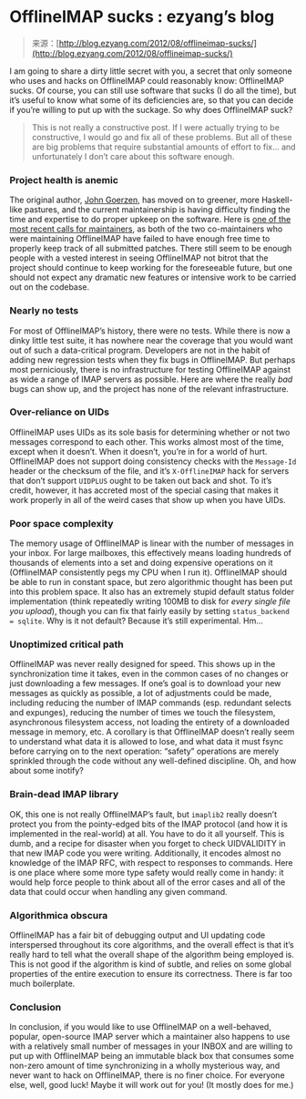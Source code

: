 <!--yml
category: 未分类
date: 2024-07-01 18:17:27
-->

# OfflineIMAP sucks : ezyang’s blog

> 来源：[http://blog.ezyang.com/2012/08/offlineimap-sucks/](http://blog.ezyang.com/2012/08/offlineimap-sucks/)

I am going to share a dirty little secret with you, a secret that only someone who uses and hacks on OfflineIMAP could reasonably know: OfflineIMAP sucks. Of course, you can still use software that sucks (I do all the time), but it’s useful to know what some of its deficiencies are, so that you can decide if you’re willing to put up with the suckage. So why does OfflineIMAP suck?

> This is not really a constructive post. If I were actually trying to be constructive, I would go and fix all of these problems. But all of these are big problems that require substantial amounts of effort to fix... and unfortunately I don’t care about this software enough.

### Project health is anemic

The original author, [John Goerzen](http://www.complete.org/JohnGoerzen), has moved on to greener, more Haskell-like pastures, and the current maintainership is having difficulty finding the time and expertise to do proper upkeep on the software. Here is [one of the most recent calls for maintainers](http://comments.gmane.org/gmane.mail.imap.offlineimap.general/5754), as both of the two co-maintainers who were maintaining OfflineIMAP have failed to have enough free time to properly keep track of all submitted patches. There still seem to be enough people with a vested interest in seeing OfflineIMAP not bitrot that the project should continue to keep working for the foreseeable future, but one should not expect any dramatic new features or intensive work to be carried out on the codebase.

### Nearly no tests

For most of OfflineIMAP’s history, there were no tests. While there is now a dinky little test suite, it has nowhere near the coverage that you would want out of such a data-critical program. Developers are not in the habit of adding new regression tests when they fix bugs in OfflineIMAP. But perhaps most perniciously, there is no infrastructure for testing OfflineIMAP against as wide a range of IMAP servers as possible. Here are where the really *bad* bugs can show up, and the project has none of the relevant infrastructure.

### Over-reliance on UIDs

OfflineIMAP uses UIDs as its sole basis for determining whether or not two messages correspond to each other. This works almost most of the time, except when it doesn’t. When it doesn’t, you’re in for a world of hurt. OfflineIMAP does not support doing consistency checks with the `Message-Id` header or the checksum of the file, and it’s `X-OfflineIMAP` hack for servers that don’t support `UIDPLUS` ought to be taken out back and shot. To it’s credit, however, it has accreted most of the special casing that makes it work properly in all of the weird cases that show up when you have UIDs.

### Poor space complexity

The memory usage of OfflineIMAP is linear with the number of messages in your inbox. For large mailboxes, this effectively means loading hundreds of thousands of elements into a set and doing expensive operations on it (OfflineIMAP consistently pegs my CPU when I run it). OfflineIMAP should be able to run in constant space, but zero algorithmic thought has been put into this problem space. It also has an extremely stupid default status folder implementation (think repeatedly writing 100MB to disk for *every single file you upload*), though you can fix that fairly easily by setting `status_backend = sqlite`. Why is it not default? Because it’s still experimental. Hm...

### Unoptimized critical path

OfflineIMAP was never really designed for speed. This shows up in the synchronization time it takes, even in the common cases of no changes or just downloading a few messages. If one’s goal is to download your new messages as quickly as possible, a lot of adjustments could be made, including reducing the number of IMAP commands (esp. redundant selects and expunges), reducing the number of times we touch the filesystem, asynchronous filesystem access, not loading the entirety of a downloaded message in memory, etc. A corollary is that OfflineIMAP doesn’t really seem to understand what data it is allowed to lose, and what data it must fsync before carrying on to the next operation: “safety” operations are merely sprinkled through the code without any well-defined discipline. Oh, and how about some inotify?

### Brain-dead IMAP library

OK, this one is not really OfflineIMAP’s fault, but `imaplib2` really doesn’t protect you from the pointy-edged bits of the IMAP protocol (and how it is implemented in the real-world) at all. You have to do it all yourself. This is dumb, and a recipe for disaster when you forget to check UIDVALIDITY in that new IMAP code you were writing. Additionally, it encodes almost no knowledge of the IMAP RFC, with respect to responses to commands. Here is one place where some more type safety would really come in handy: it would help force people to think about all of the error cases and all of the data that could occur when handling any given command.

### Algorithmica obscura

OfflineIMAP has a fair bit of debugging output and UI updating code interspersed throughout its core algorithms, and the overall effect is that it’s really hard to tell what the overall shape of the algorithm being employed is. This is not good if the algorithm is kind of subtle, and relies on some global properties of the entire execution to ensure its correctness. There is far too much boilerplate.

### Conclusion

In conclusion, if you would like to use OfflineIMAP on a well-behaved, popular, open-source IMAP server which a maintainer also happens to use with a relatively small number of messages in your INBOX and are willing to put up with OfflineIMAP being an immutable black box that consumes some non-zero amount of time synchronizing in a wholly mysterious way, and never want to hack on OfflineIMAP, there is no finer choice. For everyone else, well, good luck! Maybe it will work out for you! (It mostly does for me.)
